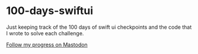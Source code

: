 # 100-days-swiftui
Just keeping track of the 100 days of swift ui checkpoints and the code that I wrote to solve each challenge.

<a rel="me" href="https://universeodon.com/@tinyfingers">Follow my progress on Mastodon</a>